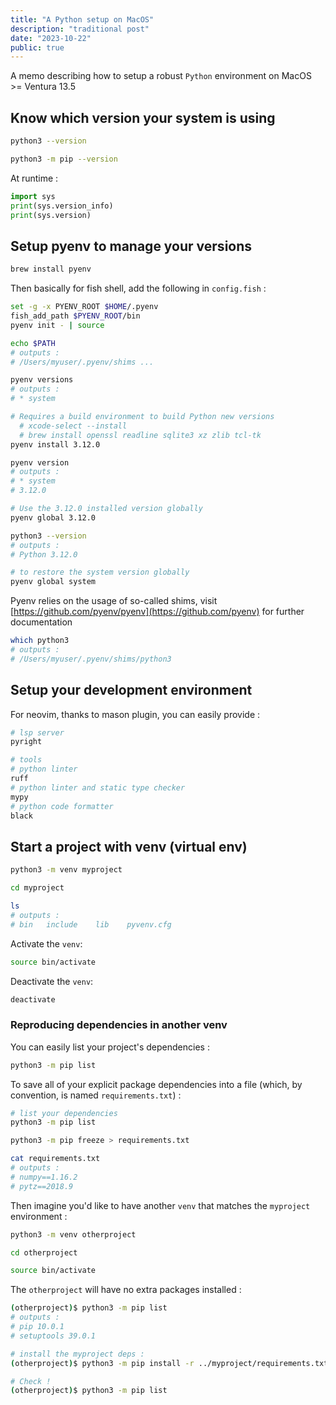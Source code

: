 ```yaml
---
title: "A Python setup on MacOS"
description: "traditional post"
date: "2023-10-22"
public: true
---
```


A memo describing how to setup a robust ``Python`` environment on MacOS >= Ventura 13.5


## Know which version your system is using

```bash
python3 --version

python3 -m pip --version
```

At runtime :
```python
import sys
print(sys.version_info)
print(sys.version)
```

## Setup pyenv to manage your versions

```bash
brew install pyenv
```

Then basically for fish shell, add the following in ``config.fish`` :
```bash
set -g -x PYENV_ROOT $HOME/.pyenv
fish_add_path $PYENV_ROOT/bin
pyenv init - | source
```

```bash
echo $PATH
# outputs :
# /Users/myuser/.pyenv/shims ...

pyenv versions
# outputs :
# * system

# Requires a build environment to build Python new versions
  # xcode-select --install
  # brew install openssl readline sqlite3 xz zlib tcl-tk
pyenv install 3.12.0

pyenv version
# outputs :
# * system
# 3.12.0

# Use the 3.12.0 installed version globally
pyenv global 3.12.0

python3 --version
# outputs :
# Python 3.12.0

# to restore the system version globally
pyenv global system
```

Pyenv relies on the usage of so-called shims, visit [https://github.com/pyenv/pyenv](https://github.com/pyenv) for further documentation

```bash
which python3
# outputs : 
# /Users/myuser/.pyenv/shims/python3
```

## Setup your development environment

For neovim, thanks to mason plugin, you can easily provide :

```bash
# lsp server
pyright 

# tools
# python linter
ruff
# python linter and static type checker
mypy 
# python code formatter
black
```

## Start a project with venv (virtual env)

```bash
python3 -m venv myproject

cd myproject

ls
# outputs :
# bin   include    lib    pyvenv.cfg
```

Activate the ``venv``:
```bash
source bin/activate
```
Deactivate the ``venv``:
```bash
deactivate
```

### Reproducing dependencies in another venv

You can easily list your project's dependencies :
```bash
python3 -m pip list
```

To save all of your explicit package dependencies into a file (which, by convention, is named ``requirements.txt``) :
```bash
# list your dependencies
python3 -m pip list

python3 -m pip freeze > requirements.txt

cat requirements.txt
# outputs :
# numpy==1.16.2
# pytz==2018.9
```

Then imagine you'd like to have another ``venv`` that matches the ``myproject`` environment :
```bash
python3 -m venv otherproject

cd otherproject

source bin/activate
```

The ``otherproject`` will have no extra packages installed :
```bash
(otherproject)$ python3 -m pip list
# outputs :
# pip 10.0.1
# setuptools 39.0.1

# install the myproject deps :
(otherproject)$ python3 -m pip install -r ../myproject/requirements.txt

# Check !
(otherproject)$ python3 -m pip list
```
